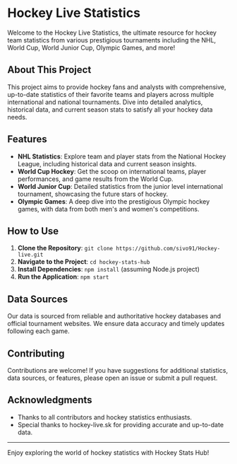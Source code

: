 # Hockey Live Statistics

Welcome to the Hockey Live Statistics, the ultimate resource for hockey team statistics from various prestigious tournaments including the NHL, World Cup, World Junior Cup, Olympic Games, and more!

## About This Project

This project aims to provide hockey fans and analysts with comprehensive, up-to-date statistics of their favorite teams and players across multiple international and national tournaments. Dive into detailed analytics, historical data, and current season stats to satisfy all your hockey data needs.

## Features

- **NHL Statistics**: Explore team and player stats from the National Hockey League, including historical data and current season insights.
- **World Cup Hockey**: Get the scoop on international teams, player performances, and game results from the World Cup.
- **World Junior Cup**: Detailed statistics from the junior level international tournament, showcasing the future stars of hockey.
- **Olympic Games**: A deep dive into the prestigious Olympic hockey games, with data from both men's and women's competitions.

## How to Use

1. **Clone the Repository**: `git clone https://github.com/sivo91/Hockey-live.git`
2. **Navigate to the Project**: `cd hockey-stats-hub`
3. **Install Dependencies**: `npm install` (assuming Node.js project)
4. **Run the Application**: `npm start`

## Data Sources

Our data is sourced from reliable and authoritative hockey databases and official tournament websites. We ensure data accuracy and timely updates following each game.

## Contributing

Contributions are welcome! If you have suggestions for additional statistics, data sources, or features, please open an issue or submit a pull request.


## Acknowledgments

- Thanks to all contributors and hockey statistics enthusiasts.
- Special thanks to hockey-live.sk for providing accurate and up-to-date data.

---

Enjoy exploring the world of hockey statistics with Hockey Stats Hub!
